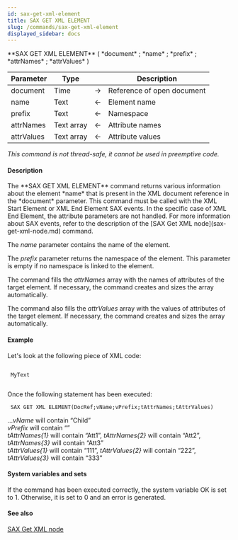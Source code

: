 ```yaml
---
id: sax-get-xml-element
title: SAX GET XML ELEMENT
slug: /commands/sax-get-xml-element
displayed_sidebar: docs
---
```


<!--REF #_command_.SAX GET XML ELEMENT.Syntax-->**SAX GET XML ELEMENT** ( *document* ; *name* ; *prefix* ; *attrNames* ; *attrValues* )<!-- END REF-->
<!--REF #_command_.SAX GET XML ELEMENT.Params-->
| Parameter | Type |  | Description |
| --- | --- | --- | --- |
| document | Time | &#8594;  | Reference of open document |
| name | Text | &#8592; | Element name |
| prefix | Text | &#8592; | Namespace |
| attrNames | Text array | &#8592; | Attribute names |
| attrValues | Text array | &#8592; | Attribute values |

<!-- END REF-->

*This command is not thread-safe, it cannot be used in preemptive code.*


#### Description 

<!--REF #_command_.SAX GET XML ELEMENT.Summary-->The **SAX GET XML ELEMENT** command returns various information about the element *name* that is present in the XML document reference in the *document* parameter.<!-- END REF--> This command must be called with the XML Start Element or XML End Element SAX events. In the specific case of XML End Element, the attribute parameters are not handled. For more information about SAX events, refer to the description of the [SAX Get XML node](sax-get-xml-node.md) command. 

The *name* parameter contains the name of the element. 

The *prefix* parameter returns the namespace of the element. This parameter is empty if no namespace is linked to the element. 

The command fills the *attrNames* array with the names of attributes of the target element. If necessary, the command creates and sizes the array automatically. 

The command also fills the *attrValues* array with the values of attributes of the target element. If necessary, the command creates and sizes the array automatically. 

#### Example 

Let's look at the following piece of XML code:

```4d
 
 MyText
 
```

Once the following statement has been executed: 

```4d
 SAX GET XML ELEMENT(DocRef;vName;vPrefix;tAttrNames;tAttrValues)
```

...*vName* will contain “Child”  
*vPrefix* will contain “”  
*tAttrNames{1}* will contain “Att1”, *tAttrNames{2}* will contain “Att2”, *tAttrNames{3}* will contain “Att3”  
*tAttrValues{1}* will contain “111”, *tAttrValues{2}* will contain “222”, *tAttrValues{3}* will contain “333”

#### System variables and sets 

If the command has been executed correctly, the system variable OK is set to 1\. Otherwise, it is set to 0 and an error is generated.

#### See also 

[SAX Get XML node](sax-get-xml-node.md)  
